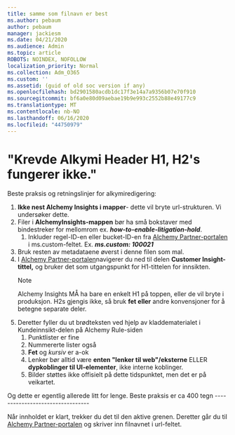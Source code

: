 ```yaml
---
title: samme som filnavn er best
ms.author: pebaum
author: pebaum
manager: jackiesm
ms.date: 04/21/2020
ms.audience: Admin
ms.topic: article
ROBOTS: NOINDEX, NOFOLLOW
localization_priority: Normal
ms.collection: Adm_O365
ms.custom: ''
ms.assetid: (guid of old soc version if any)
ms.openlocfilehash: bd2901580acdb1dc17f3e14a7a9356b07e70f910
ms.sourcegitcommit: bf6a0e80d09aebae19b9e993c2552b88e49177c9
ms.translationtype: MT
ms.contentlocale: nb-NO
ms.lasthandoff: 06/16/2020
ms.locfileid: "44750979"
---
```

# <a name="required-alchemy-header-h1-h2s-dont-work"></a>"Krevde Alkymi Header H1, H2's fungerer ikke."
Beste praksis og retningslinjer for alkymiredigering:

1. **Ikke nest Alchemy Insights i mapper**- dette vil bryte url-strukturen. Vi undersøker dette.
1. Filer i **AlchemyInsights-mappen** bør ha små bokstaver med bindestreker for mellomrom ex. ***how-to-enable-litigation-hold***.
    1. Inkluder regel-ID-en eller bucket-ID-en fra [Alchemy Partner-portalen](https://alchemyportal.azurewebsites.net) i ms.custom-feltet. Ex. ***ms.custom: 100021***
1. Bruk resten av metadataene øverst i denne filen som mal.
1. I [Alchemy Partner-portalen](https://alchemyportal.azurewebsites.net)navigerer du ned til delen **Customer Insight-tittel,** og bruker det som utgangspunkt for H1-tittelen for innsikten. 
    > [!NOTE]
    > Alchemy Insights MÅ ha bare en enkelt H1 på toppen, eller de vil bryte i produksjon. H2s gjengis ikke, så bruk **fet eller** andre konvensjoner for å betegne separate deler.
1. Deretter fyller du ut brødteksten ved hjelp av kladdematerialet i Kundeinnsikt-delen på Alchemy Rule-siden
    1. Punktlister er fine
    1. Nummererte lister også
    1. **Fet** og *kursiv* er a-ok
    1. Lenker bør alltid være **enten "lenker til web"/eksterne** ELLER **dypkoblinger til UI-elementer**, ikke interne koblinger.
    1. Bilder støttes ikke offisielt på dette tidspunktet, men det er på veikartet.

Og dette er egentlig allerede litt for lenge. Beste praksis er ca 400 tegn ---------------------------------

Når innholdet er klart, trekker du det til den aktive grenen. Deretter går du til [Alchemy Partner-portalen](https://alchemyportal.azurewebsites.net) og skriver inn filnavnet i url-feltet. 